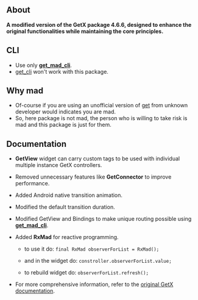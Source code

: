 ## About

**A modified version of the GetX package 4.6.6, designed to enhance the original functionalities
while maintaining the core principles.**

## CLI

- Use only **[get_mad_cli](https://pub.dev/packages/get_mad_cli)**.
- [get_cli](https://pub.dev/packages/get_cli) won't work with this package.

## Why mad

* Of-course if you are using an unofficial version of [get](https://pub.dev/packages/get)
  from unknown developer would indicates you are mad.
* So, here package is not mad, the person who is willing to take risk is mad and this package is
  just for them.

## Documentation

- **GetView** widget can carry custom tags to be used with individual multiple instance GetX
  controllers.
- Removed unnecessary features like **GetConnector** to improve performance.
- Added Android native transition animation.
- Modified the default transition duration.
- Modified GetView and Bindings to make unique routing possible using **[get_mad_cli](https://pub.dev/packages/get_mad_cli)**.
- Added **RxMad** for reactive programming.
    - to use it do:
      `final RxMad observerForList = RxMad();`

    - and in the widget do:
      `constroller.observerForList.value;`

    - to rebuild widget do:
      `observerForList.refresh();`

- For more comprehensive information, refer to
  the [original GetX documentation](https://pub.dev/packages/get/).